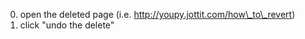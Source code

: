 0. open the deleted page (i.e. http://youpy.jottit.com/how\_to\_revert)
1. click "undo the delete"

